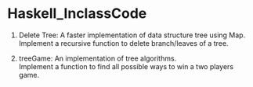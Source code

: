 # Haskell_InclassCode

1. Delete Tree:
A faster implementation of data structure tree using Map.
Implement a recursive function to delete branch/leaves of a tree.


2. treeGame:
An implementation of tree algorithms.  
Implement a function to find all possible ways to win a two players game.
